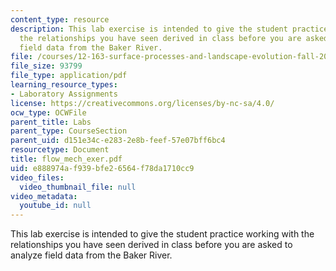 ```yaml
---
content_type: resource
description: This lab exercise is intended to give the student practice working with
  the relationships you have seen derived in class before you are asked to analyze
  field data from the Baker River.
file: /courses/12-163-surface-processes-and-landscape-evolution-fall-2004/e888974af939bfe26564f78da1710cc9_flow_mech_exer.pdf
file_size: 93799
file_type: application/pdf
learning_resource_types:
- Laboratory Assignments
license: https://creativecommons.org/licenses/by-nc-sa/4.0/
ocw_type: OCWFile
parent_title: Labs
parent_type: CourseSection
parent_uid: d151e34c-e283-2e8b-feef-57e07bff6bc4
resourcetype: Document
title: flow_mech_exer.pdf
uid: e888974a-f939-bfe2-6564-f78da1710cc9
video_files:
  video_thumbnail_file: null
video_metadata:
  youtube_id: null
---
```

This lab exercise is intended to give the student practice working with the relationships you have seen derived in class before you are asked to analyze field data from the Baker River.